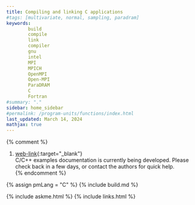 ```yaml
---
title: Compiling and linking C applications
#tags: [multivariate, normal, sampling, paradram]
keywords: 
        build
        compile
        link
        compiler
        gnu
        intel
        MPI
        MPICH
        OpenMPI
        Open-MPI
        ParaDRAM
        C
        Fortran
#summary: "."
sidebar: home_sidebar
#permalink: /program-units/functions/index.html
last_updated: March 14, 2024
mathjax: true
---
```


{% comment %}
1. [web-link](){:target="_blank"}  
C/C++ examples documentation is currently being developed. Please check back in a few days, or contact the authors for quick help.  
{% endcomment %}


<div id="toc"></div>  

{% assign pmLang = "C" %}
{% include build.md %}

{% include askme.html %}
{% include links.html %}
